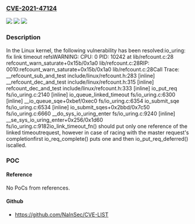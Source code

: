 ### [CVE-2021-47124](https://cve.mitre.org/cgi-bin/cvename.cgi?name=CVE-2021-47124)
![](https://img.shields.io/static/v1?label=Product&message=Linux&color=blue)
![](https://img.shields.io/static/v1?label=Version&message=1c20e9040f49%3C%200b2a990e5d2f%20&color=brighgreen)
![](https://img.shields.io/static/v1?label=Vulnerability&message=n%2Fa&color=brighgreen)

### Description

In the Linux kernel, the following vulnerability has been resolved:io_uring: fix link timeout refsWARNING: CPU: 0 PID: 10242 at lib/refcount.c:28 refcount_warn_saturate+0x15b/0x1a0 lib/refcount.c:28RIP: 0010:refcount_warn_saturate+0x15b/0x1a0 lib/refcount.c:28Call Trace: __refcount_sub_and_test include/linux/refcount.h:283 [inline] __refcount_dec_and_test include/linux/refcount.h:315 [inline] refcount_dec_and_test include/linux/refcount.h:333 [inline] io_put_req fs/io_uring.c:2140 [inline] io_queue_linked_timeout fs/io_uring.c:6300 [inline] __io_queue_sqe+0xbef/0xec0 fs/io_uring.c:6354 io_submit_sqe fs/io_uring.c:6534 [inline] io_submit_sqes+0x2bbd/0x7c50 fs/io_uring.c:6660 __do_sys_io_uring_enter fs/io_uring.c:9240 [inline] __se_sys_io_uring_enter+0x256/0x1d60 fs/io_uring.c:9182io_link_timeout_fn() should put only one reference of the linked timeoutrequest, however in case of racing with the master request's completionfirst io_req_complete() puts one and then io_put_req_deferred() iscalled.

### POC

#### Reference
No PoCs from references.

#### Github
- https://github.com/NaInSec/CVE-LIST

